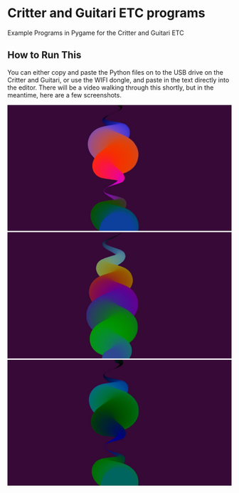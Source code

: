 # Critter and Guitari ETC programs

Example Programs in Pygame for the Critter and Guitari ETC

## How to Run This

You can either copy and paste the Python files on to the USB drive on the Critter and Guitari, or use the WIFI dongle, and paste in the text directly into the editor. There will be a video walking through this shortly, but in the meantime, here are a few screenshots.

![Before Colors](https://github.com/burningion/critter-and-guitari-etc-programs/raw/master/images/10.jpg)
![Before Colors](https://github.com/burningion/critter-and-guitari-etc-programs/raw/master/images/12.jpg)
![Before Colors](https://github.com/burningion/critter-and-guitari-etc-programs/raw/master/images/9.jpg)
